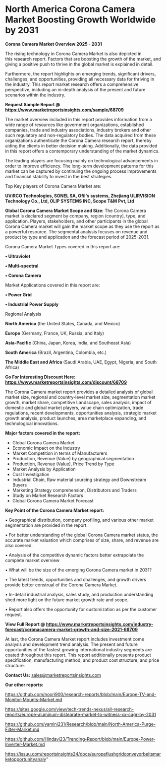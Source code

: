 # North America Corona Camera Market Boosting Growth Worldwide by 2031

<Strong> Corona Camera Market Overview 2025 - 2031</strong>

The rising technology in Corona Camera Market is also depicted in this research report. Factors that are boosting the growth of the market, and giving a positive push to thrive in the global market is explained in detail.

Furthermore, the report highlights on emerging trends, significant drivers, challenges, and opportunities, providing all necessary data for thriving in the industry. This report market research offers a comprehensive perspective, including an in-depth analysis of the present and future scenarios within the industry.

<strong>Request Sample Report @ <a href=https://www.marketreportsinsights.com/sample/68709>https://www.marketreportsinsights.com/sample/68709</a></strong>

The market overview included in this report provides information from a wide range of resources like government organizations, established companies, trade and industry associations, industry brokers and other such regulatory and non-regulatory bodies. The data acquired from these organizations authenticate the Corona Camera research report, thereby aiding the clients in better decision making. Additionally, the data provided in this report offers a contemporary understanding of the market dynamics.

The leading players are focusing mainly on technological advancements in order to improve efficiency. The long-term development patterns for this market can be captured by continuing the ongoing process improvements and financial stability to invest in the best strategies.

Top Key players of Corona Camera Market are:

<strong>UViRCO Technologies, SONEL SA, Ofil&#39;s systems, Zhejiang ULIRVISION Technology Co., Ltd, OLIP SYSTEMS INC, Scope T&M Pvt, Ltd</strong>

<strong><b>Global Corona Camera Market Scope and Size:</b></strong>
The Corona Camera market is declared segment by company, region (country), type, and application. Players, stakeholders, and other participants in the global Corona Camera market will gain the market scope as they use the report as a powerful resource. The segmental analysis focuses on revenue and product by type and application and the forecast period of 2025-2031.

Corona Camera Market Types covered in this report are:

<strong>• Ultraviolet

• Multi-spectral

• Corona Camera</strong>

Market Applications covered in this report are:

<strong>• Power Grid

• Industrial Power Supply</strong> 

Regional Analysis

<strong>North America</strong> (the United States, Canada, and Mexico)

<strong>Europe</strong> (Germany, France, UK, Russia, and Italy)

<strong>Asia-Pacific</strong> (China, Japan, Korea, India, and Southeast Asia)

<strong>South America</strong> (Brazil, Argentina, Colombia, etc.)

<strong>The Middle East and Africa</strong> (Saudi Arabia, UAE, Egypt, Nigeria, and South Africa)

<strong>Go For Interesting Discount Here: <a href=https://www.marketreportsinsights.com/discount/68709>https://www.marketreportsinsights.com/discount/68709</a></strong>

The Corona Camera market report provides a detailed analysis of global market size, regional and country-level market size, segmentation market growth, market share, competitive Landscape, sales analysis, impact of domestic and global market players, value chain optimization, trade regulations, recent developments, opportunities analysis, strategic market growth analysis, product launches, area marketplace expanding, and technological innovations.

<strong><b>Major factors covered in the report:</b></strong>
<ul>
  <li>Global Corona Camera Market </li>
  <li>Economic Impact on the Industry</li>
  <li>Market Competition in terms of Manufacturers</li>
  <li>Production, Revenue (Value) by geographical segmentation</li>
  <li>Production, Revenue (Value), Price Trend by Type</li>
  <li>Market Analysis by Application</li>
  <li>Cost Investigation</li>
  <li>Industrial Chain, Raw material sourcing strategy and Downstream Buyers</li>
  <li>Marketing Strategy comprehension, Distributors and Traders</li>
  <li>Study on Market Research Factors</li>
  <li>Global Corona Camera Market Forecast</li>
</ul>

<strong><b>Key Point of the Corona Camera Market report:</b></strong>

• Geographical distribution, company profiling, and various other market segmentation are provided in the report.

• For better understanding of the global Corona Camera market status, the accurate market valuation which comprises of size, share, and revenue are also covered.

• Analysis of the competitive dynamic factors better extrapolate the complete market overview

• What will be the size of the emerging Corona Camera market in 2031?

• The latest trends, opportunities and challenges, and growth drivers provide better construal of the Corona Camera Market.

• In-detail industrial analysis, sales study, and production understanding shed more light on the future market growth rate and scope.

• Report also offers the opportunity for customization as per the customer request.

<strong><b>View Full Report @ <a href=https://www.marketreportsinsights.com/industry-forecast/coronacamera-market-growth-and-size-2021-68709>https://www.marketreportsinsights.com/industry-forecast/coronacamera-market-growth-and-size-2021-68709</a></b></strong>


At last, the Corona Camera Market report includes investment come analysis and development trend analysis. The present and future opportunities of the fastest growing international industry segments are coated throughout this report. This report additionally presents product specification, manufacturing method, and product cost structure, and price structure.

<strong>Contact Us:</strong>
sales@marketreportsinsights.com

<strong>Our other reports:</strong>

<a href=https://github.com/noori900/research-reports/blob/main/Europe-TV-and-Monitor-Mounts-Market.md>https://github.com/noori900/research-reports/blob/main/Europe-TV-and-Monitor-Mounts-Market.md</a>

<a href=https://sites.google.com/view/tech-trends-nexus/all-research-reports/europe-aluminum-distearate-market-to-witness-xx-cagr-by-2031>https://sites.google.com/view/tech-trends-nexus/all-research-reports/europe-aluminum-distearate-market-to-witness-xx-cagr-by-2031</a>

<a href=https://github.com/yamini231/Research/blob/main/North-America-Purge-Filter-Market.md>https://github.com/yamini231/Research/blob/main/North-America-Purge-Filter-Market.md</a>

<a href=https://github.com/Hindavi23/Trending-Report/blob/main/Europe-Power-Inverter-Market.md>https://github.com/Hindavi23/Trending-Report/blob/main/Europe-Power-Inverter-Market.md</a>

<a href=https://issuu.com/reportsinsights24/docs/europeflushgridconveyorbeltsmarketopportunityanaly>https://issuu.com/reportsinsights24/docs/europeflushgridconveyorbeltsmarketopportunityanaly</a>"
